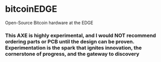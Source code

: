 # bitcoinEDGE
Open-Source Bitcoin hardware at the EDGE
### This AXE is highly experimental, and I would NOT recommend ordering parts or PCB until the design can be proven. Experimentation is the spark that ignites innovation, the cornerstone of progress, and the gateway to discovery
